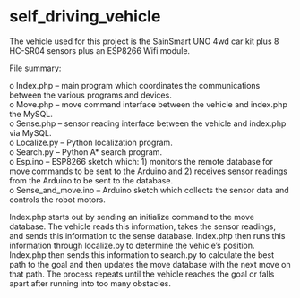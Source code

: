 # self_driving_vehicle

The vehicle used for this project is the SainSmart UNO 4wd car kit plus 8 HC-SR04 sensors plus an ESP8266 Wifi module.

File summary:<br>

o Index.php – main program which coordinates the communications between the various programs and devices.<br>
o Move.php – move command interface between the vehicle and index.php the MySQL.<br>
o Sense.php – sensor reading interface between the vehicle and index.php via MySQL.<br>
o Localize.py – Python localization program.<br>
o Search.py – Python A* search program.<br>
o Esp.ino – ESP8266 sketch which: 1) monitors the remote database for move commands to be sent to the Arduino and 2) receives sensor readings from the Arduino to be sent to the database.<br>
o Sense_and_move.ino – Arduino sketch which collects the sensor data and controls the robot motors.<br>

Index.php starts out by sending an initialize command to the move database. The vehicle reads this information, takes the sensor readings, and sends this information to the sense database. Index.php then runs this information through localize.py to determine the vehicle’s position. Index.php then sends this information to search.py to calculate the best path to the goal and then updates the move database with the next move on that path. The process repeats until the vehicle reaches the goal or falls apart after running into too many obstacles.
